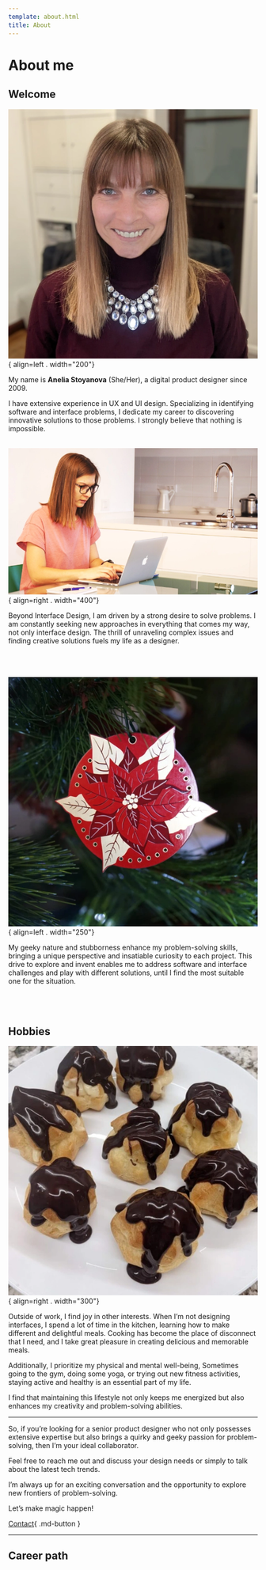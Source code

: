 ```yaml
---
template: about.html
title: About
---
```


# About me

## Welcome

![Hello, Nice to meet you](img/hello-anelia.webp){ align=left . width="200"}

My name is **Anelia Stoyanova** (She/Her), a digital product designer since 2009.

I have extensive experience in UX and UI design. Specializing in identifying software and interface problems, I dedicate my career to discovering innovative solutions to those problems. I strongly believe that nothing is impossible. <br><br>

![remote work](img/remote-working-from-kitchen.webp){ align=right . width="400"}

Beyond Interface Design, I am driven by a strong desire to solve problems. I am constantly seeking new approaches in everything that comes my way, not only interface design. The thrill of unraveling complex issues and finding creative solutions fuels my life as a designer. <br><br><br><br>

![christmas decoration printed circuit board](img/christmas-pcb.webp){ align=left . width="250"}

My geeky nature and stubborness enhance my problem-solving skills, bringing a unique perspective and insatiable curiosity to each project. This drive to explore and invent enables me to address software and interface challenges and play with different solutions, until  I find the most suitable one for the situation.<br><br><br><br>

## Hobbies

![profiteroles](img/profiteroles.webp){ align=right . width="300"}

Outside of work, I find joy in other interests. When I’m not designing interfaces, I spend a lot of time in the kitchen, learning how to make different and delightful meals. Cooking has become the place of disconnect that I need, and I take great pleasure in creating delicious and memorable meals.<br>

Additionally, I prioritize my physical and mental well-being, Sometimes going to the gym, doing some yoga, or trying out new fitness activities, staying active and healthy is an essential part of my life.

I find that maintaining this lifestyle not only keeps me energized but also enhances my creativity and problem-solving abilities.

--- 

So, if you’re looking for a senior product designer who not only possesses extensive expertise but also brings a quirky and geeky passion for problem-solving, then I’m your ideal collaborator.

Feel free to reach me out and discuss your design needs or simply to talk about the latest tech trends.

I’m always up for an exciting conversation and the opportunity to explore new frontiers of problem-solving.

Let’s make magic happen! 

[Contact](mailto:anelia.em.stoyanova@gmail.com){ .md-button }

--- 

## Career path